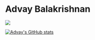 <h1 align="left">Advay Balakrishnan</h1>
<img src=
https://camo.githubusercontent.com/e8e7b06ecf583bc040eb60e44eb5b8e0ecc5421320a92929ce21522dbc34c891/68747470733a2f2f6d656469612e67697068792e636f6d2f6d656469612f6876524a434c467a6361737252346961377a2f67697068792e676966>
</img>
</div>

[![Advay's GitHub stats](https://github-readme-stats.vercel.app/api?username=abalakrishnan1)](https://github.com/anuraghazra/github-readme-stats)
